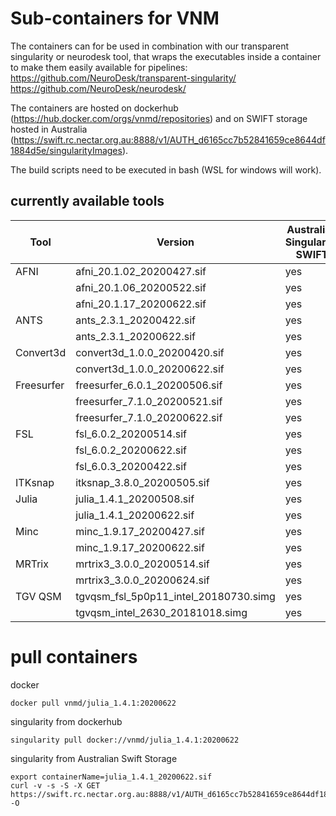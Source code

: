 # Sub-containers for VNM

The containers can for be used in combination with our transparent singularity or neurodesk tool, that wraps the executables inside a container to make them easily available for pipelines:
https://github.com/NeuroDesk/transparent-singularity/
https://github.com/NeuroDesk/neurodesk/

The containers are hosted on dockerhub (https://hub.docker.com/orgs/vnmd/repositories) and on SWIFT storage hosted in Australia (https://swift.rc.nectar.org.au:8888/v1/AUTH_d6165cc7b52841659ce8644df1884d5e/singularityImages).

The build scripts need to be executed in bash (WSL for windows will work).

## currently available tools
| Tool       | Version                               | Australian Singularity SWIFT | Dockerhub |
|------------|---------------------------------------|------------------------------|-----------|
| AFNI       | afni_20.1.02_20200427.sif             | yes                          | no        |
|            | afni_20.1.06_20200522.sif             | yes                          | no        |
|            | afni_20.1.17_20200622.sif             | yes                          | yes       |
| ANTS       | ants_2.3.1_20200422.sif               | yes                          | no        |
|            | ants_2.3.1_20200622.sif               | yes                          | yes       |
| Convert3d  | convert3d_1.0.0_20200420.sif          | yes                          | no        |
|            | convert3d_1.0.0_20200622.sif          | yes                          | yes       |
| Freesurfer | freesurfer_6.0.1_20200506.sif         | yes                          | no        |
|            | freesurfer_7.1.0_20200521.sif         | yes                          | no        |
|            | freesurfer_7.1.0_20200622.sif         | yes                          | yes       |
| FSL        | fsl_6.0.2_20200514.sif                | yes                          | no        |
|            | fsl_6.0.2_20200622.sif                | yes                          | yes       |
|            | fsl_6.0.3_20200422.sif                | yes                          | no        |
| ITKsnap    | itksnap_3.8.0_20200505.sif            | yes                          | no        |
| Julia      | julia_1.4.1_20200508.sif              | yes                          | no        |
|            | julia_1.4.1_20200622.sif              | yes                          | yes       |
| Minc       | minc_1.9.17_20200427.sif              | yes                          | no        |
|            | minc_1.9.17_20200622.sif              | yes                          | yes       |
| MRTrix     | mrtrix3_3.0.0_20200514.sif            | yes                          | no        |
|            | mrtrix3_3.0.0_20200624.sif            | yes                          | yes       |
| TGV QSM    | tgvqsm_fsl_5p0p11_intel_20180730.simg | yes                          | no        |
|            | tgvqsm_intel_2630_20181018.simg       | yes                          | no        |

# pull containers
docker
```
docker pull vnmd/julia_1.4.1:20200622
```

singularity from dockerhub
```
singularity pull docker://vnmd/julia_1.4.1:20200622
```

singularity from Australian Swift Storage
```
export containerName=julia_1.4.1_20200622.sif
curl -v -s -S -X GET https://swift.rc.nectar.org.au:8888/v1/AUTH_d6165cc7b52841659ce8644df1884d5e/singularityImages/${containerName} -O
```